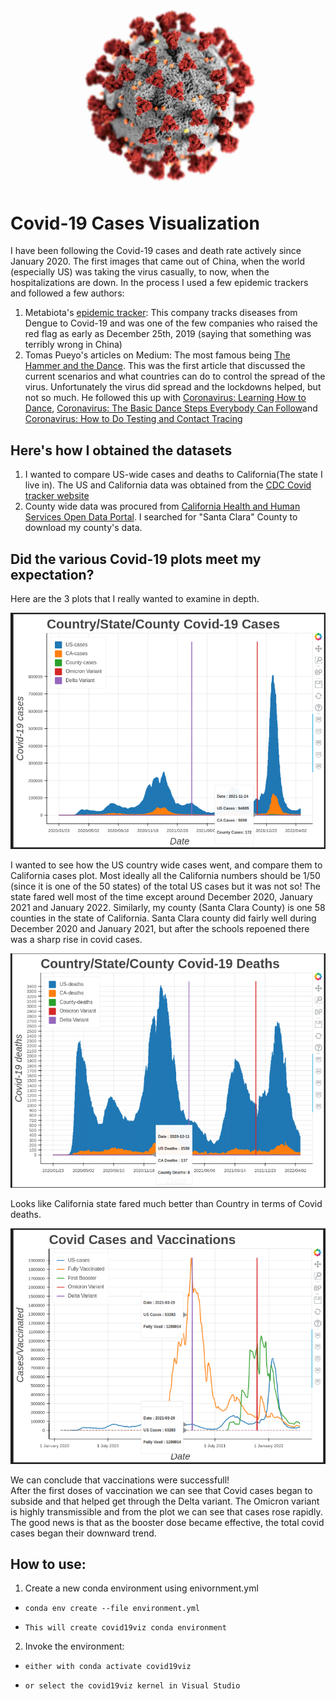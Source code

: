 ![COVID 19](./images/CDC_Covid19.jpg)

# Covid-19 Cases Visualization


I have been following the Covid-19 cases and death rate actively since January 2020. The first images that came out of China, when the world (especially US) was taking the virus casually, to now, when the hospitalizations are down. 
In the process I used a few epidemic trackers and followed a few authors:
1. Metabiota's [epidemic tracker](https://www.epidemictracker.com/): This company tracks diseases from Dengue to Covid-19 and was one of the few companies who raised the red flag as early as December 25th, 2019 (saying that something was terribly wrong in China)
2. Tomas Pueyo's articles on Medium: The most famous being [The Hammer and the Dance](https://tomaspueyo.medium.com/coronavirus-the-hammer-and-the-dance-be9337092b56). This was the first article that discussed the current scenarios and what countries can do to control the spread of the virus. Unfortunately the virus did spread and the lockdowns helped, but not so much. He followed this up with [Coronavirus: Learning How to Dance](https://tomaspueyo.medium.com/coronavirus-learning-how-to-dance-b8420170203e), [Coronavirus: The Basic Dance Steps Everybody Can Follow](https://tomaspueyo.medium.com/coronavirus-the-basic-dance-steps-everybody-can-follow-b3d216daa343)and [Coronavirus: How to Do Testing and Contact Tracing](https://tomaspueyo.medium.com/coronavirus-how-to-do-testing-and-contact-tracing-bde85b64072e)


## Here's how I obtained the datasets
1. I wanted to compare US-wide cases and deaths to California(The state I live in). The US and California data was obtained from the [CDC Covid tracker website](https://covid.cdc.gov/covid-data-tracker/#trends_dailycases_currenthospitaladmissions)
2. County wide data was procured from [California Health and Human Services Open Data Portal](https://data.chhs.ca.gov/dataset/covid-19-time-series-metrics-by-county-and-state/resource/046cdd2b-31e5-4d34-9ed3-b48cdbc4be7a). I searched for "Santa Clara" County to download my county's data.

## Did the various Covid-19 plots meet my expectation?
Here are the 3 plots that I really wanted to examine in depth. 

![Covid-19 cases plot](./images/Covid_Cases_plot.png)
    
I wanted to see how the US country wide cases went, and compare them to California cases plot. Most ideally all the California numbers should be 1/50 (since it is one of the 50 states) of the total US cases but it was not so! The state fared well most of the time except around December 2020, January 2021 and January 2022.
Similarly, my county (Santa Clara County) is one 58 counties in the state of California. Santa Clara county did fairly well during December 2020 and January 2021, but after the schools repoened there was a sharp rise in covid cases.


![Covid-19 Deaths plot](./images/Covid_Deaths_plot.png)
    
Looks like California state fared much better than Country in terms of Covid deaths.


![Covid-19 Vaccination plot](./images/Covid_Cases_Vaccination.png)

We can conclude that vaccinations were successfull!    
After the first doses of vaccination we can see that Covid cases began to subside and that helped get through the Delta variant.
The Omicron variant is highly transmissible and from the plot we can see that cases rose rapidly.
The good news is that as the booster dose became effective, the total covid cases began their downward trend.

## How to use:
1. Create a new conda environment using enivornment.yml
*     conda env create --file environment.yml
*     This will create covid19viz conda environment
2. Invoke the environment:
*     either with conda activate covid19viz
*     or select the covid19viz kernel in Visual Studio

